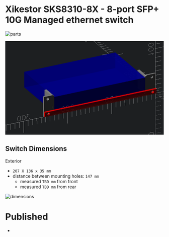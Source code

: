# Xikestor SKS8310-8X - 8-port SFP+ 10G Managed ethernet switch

![parts](assembly.png)

![mockup](in-place-sizing.png)

## Switch Dimensions

Exterior

-	`207 X 136 x 35 mm`
-	distance between mounting holes: `147 mm`
	-	measured `TBD mm` from front
	-	measured `TBD mm` from rear


![dimensions](wall-mount.png)



# Published

-
